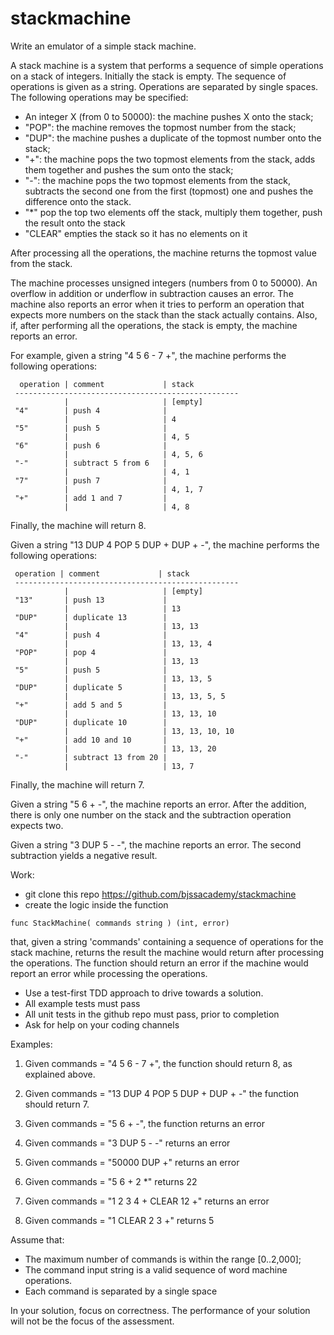 # stackmachine

Write an emulator of a simple stack machine.

A stack machine is a system that performs a sequence of simple operations on a stack of integers. Initially the stack is empty. The sequence of operations is given as a string. Operations are separated by single spaces. The following operations may be specified:

- An integer X (from 0 to 50000): the machine pushes X onto the stack;
- "POP": the machine removes the topmost number from the stack;
- "DUP": the machine pushes a duplicate of the topmost number onto the stack;
- "+": the machine pops the two topmost elements from the stack, adds them together and pushes the sum onto the stack;
- "-": the machine pops the two topmost elements from the stack, subtracts the second one from the first (topmost) one and pushes the difference onto the stack.
- "\*" pop the top two elements off the stack, multiply them together, push the result onto the stack
- "CLEAR" empties the stack so it has no elements on it

After processing all the operations, the machine returns the topmost value from the stack.

The machine processes unsigned integers (numbers from 0 to 50000). An overflow in addition or underflow in subtraction causes an error. The machine also reports an error when it tries to perform an operation that expects more numbers on the stack than the stack actually contains. Also, if, after performing all the operations, the stack is empty, the machine reports an error.

For example, given a string "4 5 6 - 7 +", the machine performs the following operations:

```
  operation | comment             | stack
 --------------------------------------------------
            |                     | [empty]
 "4"        | push 4              |
            |                     | 4
 "5"        | push 5              |
            |                     | 4, 5
 "6"        | push 6              |
            |                     | 4, 5, 6
 "-"        | subtract 5 from 6   |
            |                     | 4, 1
 "7"        | push 7              |
            |                     | 4, 1, 7
 "+"        | add 1 and 7         |
            |                     | 4, 8
```

Finally, the machine will return 8.

Given a string "13 DUP 4 POP 5 DUP + DUP + -", the machine performs the following operations:

```
 operation | comment             | stack
 --------------------------------------------------
            |                     | [empty]
 "13"       | push 13             |
            |                     | 13
 "DUP"      | duplicate 13        |
            |                     | 13, 13
 "4"        | push 4              |
            |                     | 13, 13, 4
 "POP"      | pop 4               |
            |                     | 13, 13
 "5"        | push 5              |
            |                     | 13, 13, 5
 "DUP"      | duplicate 5         |
            |                     | 13, 13, 5, 5
 "+"        | add 5 and 5         |
            |                     | 13, 13, 10
 "DUP"      | duplicate 10        |
            |                     | 13, 13, 10, 10
 "+"        | add 10 and 10       |
            |                     | 13, 13, 20
 "-"        | subtract 13 from 20 |
            |                     | 13, 7
```

Finally, the machine will return 7.

Given a string "5 6 + -", the machine reports an error. After the addition, there is only one number on the stack and the subtraction operation expects two.

Given a string "3 DUP 5 - -", the machine reports an error. The second subtraction yields a negative result.

Work:

- git clone this repo https://github.com/bjssacademy/stackmachine
- create the logic inside the function

`func StackMachine( commands string ) (int, error)`

that, given a string 'commands' containing a sequence of operations for the stack machine, returns the result the machine would return after processing the operations. The function should return an error if the machine would report an error while processing the operations.

- Use a test-first TDD approach to drive towards a solution.
- All example tests must pass
- All unit tests in the github repo must pass, prior to completion
- Ask for help on your coding channels

Examples:

1. Given commands = "4 5 6 - 7 +", the function should return 8, as explained above.

2. Given commands = "13 DUP 4 POP 5 DUP + DUP + -" the function should return 7.

3. Given commands = "5 6 + -", the function returns an error

4. Given commands = "3 DUP 5 - -" returns an error

5. Given commands = "50000 DUP +" returns an error

6. Given commands = "5 6 + 2 \*" returns 22

7. Given commands = "1 2 3 4 + CLEAR 12 +" returns an error

8. Given commands = "1 CLEAR 2 3 +" returns 5

Assume that:

- The maximum number of commands is within the range [0..2,000];
- The command input string is a valid sequence of word machine operations.
- Each command is separated by a single space

In your solution, focus on correctness. The performance of your solution will not be the focus of the assessment.
